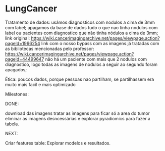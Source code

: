 # LungCancer
Tratamento de dados:
usámos diagnosticos com nodulos a cima de 3mm com label;
apagamos da base de dados tudo o que nao tinha nodulos com label ou pacientes com diagnostico que não tinha nódulos a cima de 3mm;
link original: https://wiki.cancerimagingarchive.net/pages/viewpage.action?pageId=1966254
link com o nosso bypass com as imagens já tratadas com as bibliotecas mencionadas pelo professor: https://wiki.cancerimagingarchive.net/pages/viewpage.action?pageId=44499647
não há um paciente com mais que 2 nodulos com diagnostico, logo todas as imagens de nodulos a seguir ao segundo foram apagados;

Ética:
poucos dados, porque pessoas nao partilham, se partilhassem era muito mais facil e mais optimizado

Milestones:

DONE:

download das imagens
tratar as imagens para ficar só a area do tumor
eliminar as imagens desncessárias e explorar pyradiomics para fazer a tabela.

NEXT:

Criar features table:
Explorar modelos e resultados.
